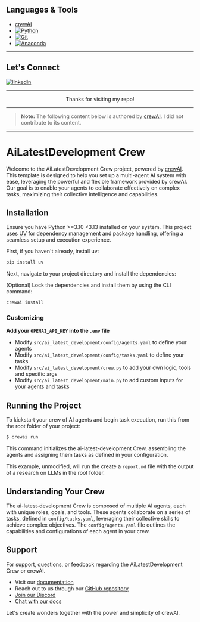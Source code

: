 ## Languages & Tools

- [crewAI](https://crewai.com)
- [![Python](https://img.shields.io/badge/Python-3776AB?logo=python&logoColor=fff)](#)
- [![Git](https://img.shields.io/badge/Git-F05032?logo=git&logoColor=fff)](#)
- [![Anaconda](https://img.shields.io/badge/Anaconda-44A833?logo=anaconda&logoColor=fff)](#)

---

## Let's Connect

<p align="left">
<a href="https://www.linkedin.com/in/natasha-lukmanto" target="blank"><img align="center" src="https://img.shields.io/badge/LinkedIn-0A66C2?style=for-the-badge&logo=linkedin&logoColor=white" alt="linkedin" /></a>
</p>

---

<p align="center">Thanks for visiting my repo!</p>

---

> **Note:** The following content below is authored by [crewAI](https://crewai.com). I did not contribute to its content.

---

# AiLatestDevelopment Crew

Welcome to the AiLatestDevelopment Crew project, powered by [crewAI](https://crewai.com). This template is designed to help you set up a multi-agent AI system with ease, leveraging the powerful and flexible framework provided by crewAI. Our goal is to enable your agents to collaborate effectively on complex tasks, maximizing their collective intelligence and capabilities.

## Installation

Ensure you have Python >=3.10 <3.13 installed on your system. This project uses [UV](https://docs.astral.sh/uv/) for dependency management and package handling, offering a seamless setup and execution experience.

First, if you haven't already, install uv:

```bash
pip install uv
```

Next, navigate to your project directory and install the dependencies:

(Optional) Lock the dependencies and install them by using the CLI command:
```bash
crewai install
```
### Customizing

**Add your `OPENAI_API_KEY` into the `.env` file**

- Modify `src/ai_latest_development/config/agents.yaml` to define your agents
- Modify `src/ai_latest_development/config/tasks.yaml` to define your tasks
- Modify `src/ai_latest_development/crew.py` to add your own logic, tools and specific args
- Modify `src/ai_latest_development/main.py` to add custom inputs for your agents and tasks

## Running the Project

To kickstart your crew of AI agents and begin task execution, run this from the root folder of your project:

```bash
$ crewai run
```

This command initializes the ai-latest-development Crew, assembling the agents and assigning them tasks as defined in your configuration.

This example, unmodified, will run the create a `report.md` file with the output of a research on LLMs in the root folder.

## Understanding Your Crew

The ai-latest-development Crew is composed of multiple AI agents, each with unique roles, goals, and tools. These agents collaborate on a series of tasks, defined in `config/tasks.yaml`, leveraging their collective skills to achieve complex objectives. The `config/agents.yaml` file outlines the capabilities and configurations of each agent in your crew.

## Support

For support, questions, or feedback regarding the AiLatestDevelopment Crew or crewAI.
- Visit our [documentation](https://docs.crewai.com)
- Reach out to us through our [GitHub repository](https://github.com/joaomdmoura/crewai)
- [Join our Discord](https://discord.com/invite/X4JWnZnxPb)
- [Chat with our docs](https://chatg.pt/DWjSBZn)

Let's create wonders together with the power and simplicity of crewAI.
